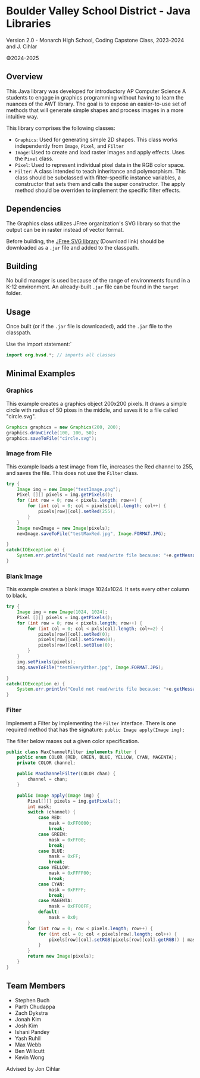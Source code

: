 # Boulder Valley School District - Java Libraries

Version 2.0 - Monarch High School, Coding Capstone Class, 2023-2024 and J. Cihlar

©2024-2025

## Overview
This Java library was developed for introductory AP Computer Science A students to engage in graphics programming without having to learn the nuances of the AWT library. The goal is to expose an easier-to-use set of methods that will generate simple shapes and process images in a more intuitive way. 

This library comprises the following classes:
* `Graphics`: Used for generating simple 2D shapes. This class works independently from `Image`, `Pixel`, and `Filter`
* `Image`: Used to create and load raster images and apply effects. Uses the `Pixel` class.
* `Pixel`: Used to represent individual pixel data in the RGB color space.
* `Filter`: A class intended to teach inheritance and polymorphism. This class should be subclassed with filter-specific instance variables, a constructor that sets them and calls the super constructor. The apply method should be overriden to implement the specific filter effects.

## Dependencies
The Graphics class utilizes JFree organization's SVG library so that the output can be in raster instead of vector format.

Before building, the [JFree SVG library](https://www.jfree.org/jfreesvg/) (Download link) should be downloaded as a `.jar` file and added to the classpath. 

## Building
No build manager is used because of the range of environments found in a K-12 environment. An already-built `.jar` file can be found in the `target` folder.

## Usage
Once built (or if the `.jar` file is downloaded), add the `.jar` file to the classpath.

Use the import statement:`
```java
import org.bvsd.*; // imports all classes
```

## Minimal Examples

### Graphics
This example creates a graphics object 200x200 pixels. It draws a simple circle 
with radius of 50 pixes in the middle, and saves it to a file called "circle.svg".
```java
Graphics graphics = new Graphics(200, 200);
graphics.drawCircle(100, 100, 50);
graphics.saveToFile("circle.svg");
``` 
### Image from File
This example loads a test image from file, increases the Red channel to 255, 
and saves the file. This does not use the `Filter` class.
```java
try {
    Image img = new Image("testImage.png");
    Pixel [][] pixels = img.getPixels();
    for (int row = 0; row < pixels.length; row++) {
        for (int col = 0; col < pixels[col].length; col++) {
            pixels[row][col].setRed(255);
        }
    }
    Image newImage = new Image(pixels);
    newImage.saveToFile("testMaxRed.jpg", Image.FORMAT.JPG);

}
catch(IOException e) {
    System.err.println("Could not read/write file because: "+e.getMessage());
}
``` 

### Blank Image
This example creates a blank image 1024x1024. It sets every other column to black.
```java
try {
    Image img = new Image(1024, 1024);
    Pixel [][] pixels = img.getPixels();
    for (int row = 0; row < pixels.length; row++) {
        for (int col = 0; col < pxls[col].length; col+=2) {
            pixels[row][col].setRed(0);
            pixels[row][col].setGreen(0);
            pixels[row][col].setBlue(0);
        }
    }
    img.setPixels(pixels);
    img.saveToFile("testEveryOther.jpg", Image.FORMAT.JPG);

}
catch(IOException e) {
    System.err.println("Could not read/write file because: "+e.getMessage());
}
``` 

### Filter
Implement a Filter by implementing the `Filter` interface. There is one required method that has the signature: `public Image apply(Image img);`

The filter below maxes out a given color specification.
```java
public class MaxChannelFilter implements Filter {
    public enum COLOR {RED, GREEN, BLUE, YELLOW, CYAN, MAGENTA};
    private COLOR channel;

    public MaxChannelFilter(COLOR chan) {
        channel = chan;
    }

    public Image apply(Image img) {
        Pixel[][] pixels = img.getPixels();
        int mask;
        switch (channel) {
            case RED:
                mask = 0xFF0000;
                break;
            case GREEN:
                mask = 0xFF00;
                break;
            case BLUE:
                mask = 0xFF;
                break;
            case YELLOW:
                mask = 0xFFFF00;
                break;
            case CYAN:
                mask = 0xFFFF;
                break;
            case MAGENTA:
                mask = 0xFF00FF;
            default:
                mask = 0x0;
        }
        for (int row = 0; row < pixels.length; row++) {
            for (int col = 0; col < pixels[row].length; col++) {
                pixels[row][col].setRGB(pixels[row][col].getRGB() | mask);
            }    
        }
        return new Image(pixels);
    }
}
```

## Team Members
- Stephen Buch
- Parth Chudappa
- Zach Dykstra
- Jonah Kim
- Josh Kim
- Ishani Pandey
- Yash Ruhil
- Max Webb
- Ben Willcutt
- Kevin Wong

Advised by Jon Cihlar